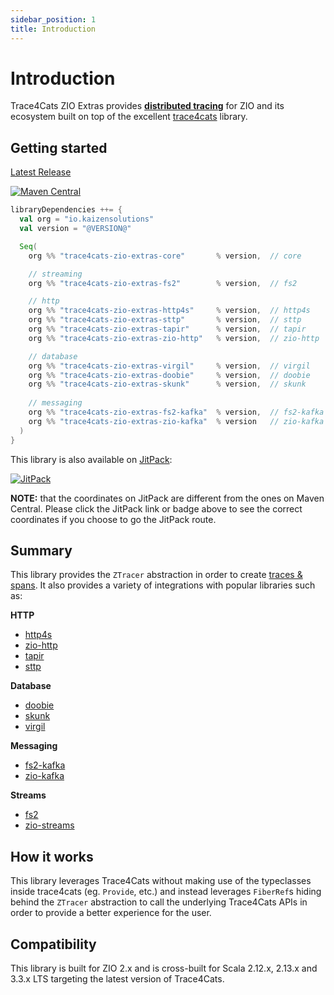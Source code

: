 ```yaml
---
sidebar_position: 1
title: Introduction
---
```


# Introduction
Trace4Cats ZIO Extras provides [**distributed tracing**](https://www.datadoghq.com/knowledge-center/distributed-tracing) 
for ZIO and its ecosystem built on top of the excellent [trace4cats](https://github.com/trace4cats/trace4cats) library.

## Getting started

[Latest Release](https://search.maven.org/search?q=g:io.kaizen-solutions%20AND%20a:trace4cats-zio-extras-*)

[![Maven Central](https://maven-badges.herokuapp.com/maven-central/io.kaizen-solutions/trace4cats-zio-extras-core_2.13/badge.svg)](https://maven-badges.herokuapp.com/maven-central/io.kaizen-solutions/trace4cats-zio-extras-core_2.13)


```scala
libraryDependencies ++= {
  val org = "io.kaizensolutions"
  val version = "@VERSION@"

  Seq(
    org %% "trace4cats-zio-extras-core"       % version,  // core 

    // streaming
    org %% "trace4cats-zio-extras-fs2"        % version,  // fs2

    // http
    org %% "trace4cats-zio-extras-http4s"     % version,  // http4s
    org %% "trace4cats-zio-extras-sttp"       % version,  // sttp
    org %% "trace4cats-zio-extras-tapir"      % version,  // tapir
    org %% "trace4cats-zio-extras-zio-http"   % version,  // zio-http

    // database
    org %% "trace4cats-zio-extras-virgil"     % version,  // virgil
    org %% "trace4cats-zio-extras-doobie"     % version,  // doobie
    org %% "trace4cats-zio-extras-skunk"      % version,  // skunk
    
    // messaging
    org %% "trace4cats-zio-extras-fs2-kafka"  % version,  // fs2-kafka
    org %% "trace4cats-zio-extras-zio-kafka"  % version   // zio-kafka
  )
}
```

This library is also available on [JitPack](https://jitpack.io/#kaizen-solutions/trace4cats-zio-extras):

[![JitPack](https://jitpack.io/v/kaizen-solutions/trace4cats-zio-extras.svg)](https://jitpack.io/#kaizen-solutions/trace4cats-zio-extras)

**NOTE:** that the coordinates on JitPack are different from the ones on Maven Central. 
Please click the JitPack link or badge above to see the correct coordinates if you choose to go the JitPack route.

## Summary
This library provides the `ZTracer` abstraction in order to create [traces & spans](https://www.honeycomb.io/blog/datasets-traces-spans). 
It also provides a variety of integrations with popular libraries such as:

__HTTP__
- [http4s](https://http4s.org/)
- [zio-http](https://zio.dev/zio-http/)
- [tapir](https://tapir.softwaremill.com/en/latest/)
- [sttp](https://sttp.softwaremill.com/en/latest/)

__Database__
- [doobie](https://tpolecat.github.io/doobie/)
- [skunk](https://typelevel.org/skunk/)
- [virgil](https://github.com/kaizen-solutions/virgil)

__Messaging__
- [fs2-kafka](https://fd4s.github.io/fs2-kafka/)
- [zio-kafka](https://zio.dev/zio-kafka/)
    
__Streams__
- [fs2](https://fs2.io/)
- [zio-streams](https://zio.dev/reference/stream/)

## How it works
This library leverages Trace4Cats without making use of the typeclasses inside trace4cats (eg. `Provide`, etc.) and 
instead leverages `FiberRef`s hiding behind the `ZTracer` abstraction to call the underlying Trace4Cats APIs in order to 
provide a better experience for the user.

## Compatibility
This library is built for ZIO 2.x and is cross-built for Scala 2.12.x, 2.13.x and 3.3.x LTS targeting the latest version
of Trace4Cats.
